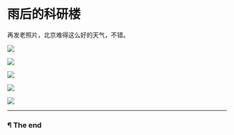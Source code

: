 # 雨后的科研楼

再发老照片，北京难得这么好的天气，不错。

![](https://raw.githubusercontent.com/d0u9/blog/master/pics/2015-B/2015-08-15/Image00001.jpg)

![](https://raw.githubusercontent.com/d0u9/blog/master/pics/2015-B/2015-08-15/Image00002.jpg)

![](https://raw.githubusercontent.com/d0u9/blog/master/pics/2015-B/2015-08-15/Image00003.jpg)

![](http://7xis48.com1.z0.glb.clouddn.com/wp/album/yuhou/Image00004.jpg)

![](http://7xis48.com1.z0.glb.clouddn.com/wp/album/yuhou/Image00005.jpg)

---

### ¶ The end
